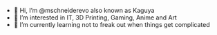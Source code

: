 - 👋 Hi, I’m @mschneiderevo also known as Kaguya
- 👀 I’m interested in IT, 3D Printing, Gaming, Anime and Art
- 🌱 I’m currently learning not to freak out when things get complicated
<!---
mschneiderevo/mschneiderevo is a ✨ special ✨ repository because its `README.md` (this file) appears on your GitHub profile.
You can click the Preview link to take a look at your changes.
--->
